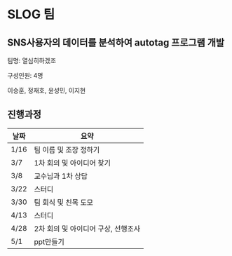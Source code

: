 # SLOG 팀 

## SNS사용자의 데이터를 분석하여 autotag 프로그램 개발

팀명: 열심히하겠조

구성인원: 4명

이승훈, 정재호, 윤성민, 이지현

## 진행과정

날짜| 요약|
---|---|
1/16|팀 이름 및 조장 정하기|
3/7|1차 회의 및 아이디어 찾기|
3/8|교수님과 1차 상담|
3/22|스터디|
3/30|팀 회식 및 친목 도모|
4/13|스터디|
4/28|2차 회의 및 아이디어 구상, 선행조사|
5/1|ppt만들기|
